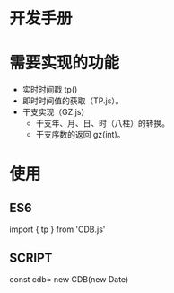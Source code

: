 # 开发手册

# 需要实现的功能
- 实时时间戳  tp()
- 即时时间值的获取（TP.js）。
- 干支实现（GZ.js）
  - 干支年、月、日、时（八柱）的转换。
  - 干支序数的返回 gz(int)。

# 使用

## ES6
import { tp } from 'CDB.js'

## SCRIPT
const cdb= new CDB(new Date)
